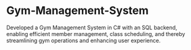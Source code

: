 # Gym-Management-System
 Developed a Gym Management System in C# with an SQL backend, enabling efficient member management, class scheduling, and  thereby streamlining gym operations and enhancing user experience.
